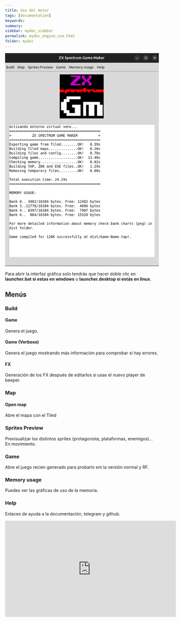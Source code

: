 ```yaml
---
title: Uso del motor
tags: [documentation]
keywords:
summary: 
sidebar: mydoc_sidebar
permalink: mydoc_engine_use.html
folder: mydoc
---
```


![](images/engine_ui.png)

Para abrir la interfaz gráfica solo tendrás que hacer doble clic en **launcher.bat si estas en windows** o **launcher.desktop si estás en linux**.

## Menús

### Build
#### Game
Genera el juego.
#### Game (Verbose)
Genera el juego mostrando más información para comprobar si hay errores.
#### FX
Generación de los FX después de editarlos si usas el nuevo player de beeper.
### Map
#### Open map
Abre el mapa con el Tiled
### Sprites Preview
Previsualizar los distintos sprites (protagonista, plataformas, enemigos)... En movimiento.
### Game
Abre el juego recien generado para probarlo em la versión normal y RF.
### Memory usage
Puedes ver las gráficas de uso de la memoria.
### Help
Enlaces de ayuda a la documentación, telegram y github.

<iframe width="560" height="315" src="https://www.youtube.com/embed/IPcWkfDhON8?si=hdQW7qwJbqtnqWj_" title="Interfaz gráfica" frameborder="0" allow="accelerometer; autoplay; clipboard-write; encrypted-media; gyroscope; picture-in-picture; web-share" referrerpolicy="strict-origin-when-cross-origin" allowfullscreen></iframe>
